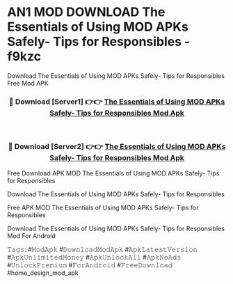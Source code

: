 # AN1 MOD DOWNLOAD The Essentials of Using MOD APKs Safely- Tips for Responsibles - f9kzc
Download The Essentials of Using MOD APKs Safely- Tips for Responsibles Free Mod APK

<div align="center">
<h3>🔴 Download [Server1] 👉👉 <a href="https://apk-comot.site?title=The_Essentials_of_Using_MOD_APKs_Safely-_Tips_for_Responsibles">The Essentials of Using MOD APKs Safely- Tips for Responsibles Mod Apk</a></h3><br>

<h3>🔴 Download [Server2] 👉👉 <a href="https://apk-comot.site?title=The_Essentials_of_Using_MOD_APKs_Safely-_Tips_for_Responsibles">The Essentials of Using MOD APKs Safely- Tips for Responsibles Mod Apk</a></h3>
</div>


Free Download APK MOD The Essentials of Using MOD APKs Safely- Tips for Responsibles

Download The Essentials of Using MOD APKs Safely- Tips for Responsibles 

Free APK MOD The Essentials of Using MOD APKs Safely- Tips for Responsibles 

Download The Essentials of Using MOD APKs Safely- Tips for Responsibles Mod For Android

𝚃𝚊𝚐𝚜: #𝙼𝚘𝚍𝙰𝚙𝚔 #𝙳𝚘𝚠𝚗𝚕𝚘𝚊𝚍𝙼𝚘𝚍𝙰𝚙𝚔 #𝙰𝚙𝚔𝙻𝚊𝚝𝚎𝚜𝚝𝚅𝚎𝚛𝚜𝚒𝚘𝚗 #𝙰𝚙𝚔𝚄𝚗𝚕𝚒𝚖𝚒𝚝𝚎𝚍𝙼𝚘𝚗𝚎𝚢 #𝙰𝚙𝚔𝚄𝚗𝚕𝚘𝚌𝚔𝙰𝚕𝚕 #𝙰𝚙𝚔𝙽𝚘𝙰𝚍𝚜 #𝚄𝚗𝚕𝚘𝚌𝚔𝙿𝚛𝚎𝚖𝚒𝚞𝚖 #𝙵𝚘𝚛𝙰𝚗𝚍𝚛𝚘𝚒𝚍 #𝙵𝚛𝚎𝚎𝙳𝚘𝚠𝚗𝚕𝚘𝚊𝚍 #home_design_mod_apk